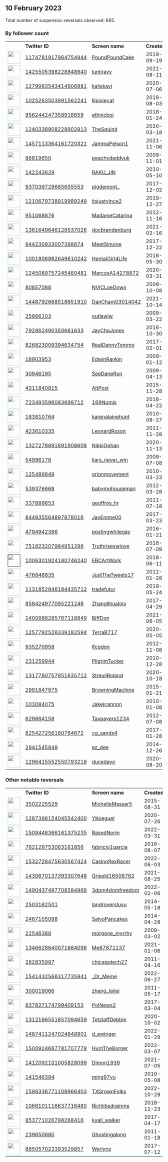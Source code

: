 
## 10 February 2023
Total number of suspension reversals observed: 665.

### By follower count
<table><tr><th></th><th align="left">Twitter ID</th><th align="left">Screen name</th>
<th align="left">Created</th><th align="left">Status</th><th align="left">Suspended</th><th align="left">Followers</th>
<tr><td><a href="https://pbs.twimg.com/profile_images/1268691638785847297/aQXld778_normal.jpg"><img src="https://pbs.twimg.com/profile_images/1268691638785847297/aQXld778_normal.jpg" width="40px" height="40px" align="center"/></a></td><td><a href="https://twitter.com/intent/user?user_id=1174781917964754944">1174781917964754944</a></td><td><a href="https://twitter.com/PoundPoundCake">PoundPoundCake</a></td><td>2019-09-19</td><td align="center"></td><td>2023-02-06</td><td>197490</td></tr>
<tr><td><a href="https://pbs.twimg.com/profile_images/1597774373691174913/7oBX4706_normal.jpg"><img src="https://pbs.twimg.com/profile_images/1597774373691174913/7oBX4706_normal.jpg" width="40px" height="40px" align="center"/></a></td><td><a href="https://twitter.com/intent/user?user_id=1425505398228848640">1425505398228848640</a></td><td><a href="https://twitter.com/lumirayy">lumirayy</a></td><td>2021-08-11</td><td align="center"></td><td>2023-02-06</td><td>151043</td></tr>
<tr><td><a href="https://pbs.twimg.com/profile_images/1643442850649243648/jRbQw9pY_normal.jpg"><img src="https://pbs.twimg.com/profile_images/1643442850649243648/jRbQw9pY_normal.jpg" width="40px" height="40px" align="center"/></a></td><td><a href="https://twitter.com/intent/user?user_id=1279983543414906881">1279983543414906881</a></td><td><a href="https://twitter.com/kalixkavi">kalixkavi</a></td><td>2020-07-06</td><td align="center"></td><td>2023-02-05</td><td>145698</td></tr>
<tr><td><a href="https://pbs.twimg.com/profile_images/1620630966019538944/kJnQEyNO_normal.jpg"><img src="https://pbs.twimg.com/profile_images/1620630966019538944/kJnQEyNO_normal.jpg" width="40px" height="40px" align="center"/></a></td><td><a href="https://twitter.com/intent/user?user_id=1025263503991562241">1025263503991562241</a></td><td><a href="https://twitter.com/lilpixiecat">lilpixiecat</a></td><td>2018-08-03</td><td align="center"></td><td></td><td>61413</td></tr>
<tr><td><a href="https://pbs.twimg.com/profile_images/1376227385843060743/OySf24ZZ_normal.jpg"><img src="https://pbs.twimg.com/profile_images/1376227385843060743/OySf24ZZ_normal.jpg" width="40px" height="40px" align="center"/></a></td><td><a href="https://twitter.com/intent/user?user_id=956244247358918659">956244247358918659</a></td><td><a href="https://twitter.com/ethnicboi">ethnicboi</a></td><td>2018-01-24</td><td align="center"></td><td></td><td>45007</td></tr>
<tr><td><a href="https://pbs.twimg.com/profile_images/1315210443766423558/Do21Moo2_normal.jpg"><img src="https://pbs.twimg.com/profile_images/1315210443766423558/Do21Moo2_normal.jpg" width="40px" height="40px" align="center"/></a></td><td><a href="https://twitter.com/intent/user?user_id=1240338908228902913">1240338908228902913</a></td><td><a href="https://twitter.com/TheSquind">TheSquind</a></td><td>2020-03-18</td><td align="center"></td><td></td><td>44578</td></tr>
<tr><td><a href="https://pbs.twimg.com/profile_images/1579086723967250433/aj2IS4BQ_normal.jpg"><img src="https://pbs.twimg.com/profile_images/1579086723967250433/aj2IS4BQ_normal.jpg" width="40px" height="40px" align="center"/></a></td><td><a href="https://twitter.com/intent/user?user_id=1457113364161720321">1457113364161720321</a></td><td><a href="https://twitter.com/JammaPelson1">JammaPelson1</a></td><td>2021-11-06</td><td align="center"></td><td>2022-10-26</td><td>41087</td></tr>
<tr><td><a href="https://pbs.twimg.com/profile_images/1624203215183937542/pMB6-j3J_normal.jpg"><img src="https://pbs.twimg.com/profile_images/1624203215183937542/pMB6-j3J_normal.jpg" width="40px" height="40px" align="center"/></a></td><td><a href="https://twitter.com/intent/user?user_id=86819650">86819650</a></td><td><a href="https://twitter.com/peachydaddyuk">peachydaddyuk</a></td><td>2009-11-01</td><td align="center">👋</td><td>2022-08-29</td><td>33184</td></tr>
<tr><td><a href="https://pbs.twimg.com/profile_images/1645318196898189312/oRwS3tsF_normal.jpg"><img src="https://pbs.twimg.com/profile_images/1645318196898189312/oRwS3tsF_normal.jpg" width="40px" height="40px" align="center"/></a></td><td><a href="https://twitter.com/intent/user?user_id=142243629">142243629</a></td><td><a href="https://twitter.com/RAKU_JIN">RAKU_JIN</a></td><td>2010-05-10</td><td align="center"></td><td>2022-12-16</td><td>31532</td></tr>
<tr><td><a href="https://pbs.twimg.com/profile_images/1360880893309706240/0ydS46ET_normal.jpg"><img src="https://pbs.twimg.com/profile_images/1360880893309706240/0ydS46ET_normal.jpg" width="40px" height="40px" align="center"/></a></td><td><a href="https://twitter.com/intent/user?user_id=937039729685655553">937039729685655553</a></td><td><a href="https://twitter.com/pigdemont_">pigdemont_</a></td><td>2017-12-02</td><td align="center"></td><td></td><td>30852</td></tr>
<tr><td><a href="https://pbs.twimg.com/profile_images/1622393969610039296/rdfODBok_normal.jpg"><img src="https://pbs.twimg.com/profile_images/1622393969610039296/rdfODBok_normal.jpg" width="40px" height="40px" align="center"/></a></td><td><a href="https://twitter.com/intent/user?user_id=1210679738919989249">1210679738919989249</a></td><td><a href="https://twitter.com/itsjustvince2">itsjustvince2</a></td><td>2019-12-27</td><td align="center"></td><td></td><td>30633</td></tr>
<tr><td><a href="https://pbs.twimg.com/profile_images/2855225120/82946b3aa413839478503cba27ede250_normal.jpeg"><img src="https://pbs.twimg.com/profile_images/2855225120/82946b3aa413839478503cba27ede250_normal.jpeg" width="40px" height="40px" align="center"/></a></td><td><a href="https://twitter.com/intent/user?user_id=951068876">951068876</a></td><td><a href="https://twitter.com/MadameCatarina">MadameCatarina</a></td><td>2012-11-16</td><td align="center"></td><td>2023-02-05</td><td>28888</td></tr>
<tr><td><a href="https://pbs.twimg.com/profile_images/1361650018663473152/_wtowFVQ_normal.jpg"><img src="https://pbs.twimg.com/profile_images/1361650018663473152/_wtowFVQ_normal.jpg" width="40px" height="40px" align="center"/></a></td><td><a href="https://twitter.com/intent/user?user_id=1361649646129537026">1361649646129537026</a></td><td><a href="https://twitter.com/docbrandenburg">docbrandenburg</a></td><td>2021-02-16</td><td align="center"></td><td></td><td>28661</td></tr>
<tr><td><a href="https://pbs.twimg.com/profile_images/1616659494179688449/A9PIS4Ov_normal.jpg"><img src="https://pbs.twimg.com/profile_images/1616659494179688449/A9PIS4Ov_normal.jpg" width="40px" height="40px" align="center"/></a></td><td><a href="https://twitter.com/intent/user?user_id=944230933007388674">944230933007388674</a></td><td><a href="https://twitter.com/MeetSimone">MeetSimone</a></td><td>2017-12-22</td><td align="center"></td><td></td><td>25869</td></tr>
<tr><td><a href="https://pbs.twimg.com/profile_images/1623257524903215104/qVRCYxwR_normal.jpg"><img src="https://pbs.twimg.com/profile_images/1623257524903215104/qVRCYxwR_normal.jpg" width="40px" height="40px" align="center"/></a></td><td><a href="https://twitter.com/intent/user?user_id=1001806982649610242">1001806982649610242</a></td><td><a href="https://twitter.com/HentaiGirl4Life">HentaiGirl4Life</a></td><td>2018-05-30</td><td align="center"></td><td></td><td>23870</td></tr>
<tr><td><a href="https://pbs.twimg.com/profile_images/1245090825643712516/_hVzr1YV_normal.jpg"><img src="https://pbs.twimg.com/profile_images/1245090825643712516/_hVzr1YV_normal.jpg" width="40px" height="40px" align="center"/></a></td><td><a href="https://twitter.com/intent/user?user_id=1245089757245460481">1245089757245460481</a></td><td><a href="https://twitter.com/MarcosA14278872">MarcosA14278872</a></td><td>2020-03-31</td><td align="center"></td><td>2022-07-26</td><td>23863</td></tr>
<tr><td><a href="https://pbs.twimg.com/profile_images/1908366467/nvic_LOGO_normal.jpg"><img src="https://pbs.twimg.com/profile_images/1908366467/nvic_LOGO_normal.jpg" width="40px" height="40px" align="center"/></a></td><td><a href="https://twitter.com/intent/user?user_id=80857088">80857088</a></td><td><a href="https://twitter.com/NVICLoeDown">NVICLoeDown</a></td><td>2009-10-08</td><td align="center"></td><td></td><td>21368</td></tr>
<tr><td><a href="https://pbs.twimg.com/profile_images/1448792928843931648/kRP9rJRj_normal.jpg"><img src="https://pbs.twimg.com/profile_images/1448792928843931648/kRP9rJRj_normal.jpg" width="40px" height="40px" align="center"/></a></td><td><a href="https://twitter.com/intent/user?user_id=1448792688518651910">1448792688518651910</a></td><td><a href="https://twitter.com/DanCham03014042">DanCham03014042</a></td><td>2021-10-14</td><td align="center"></td><td>2022-07-18</td><td>20706</td></tr>
<tr><td><a href="https://pbs.twimg.com/profile_images/1210281549473517569/CZWCtsro_normal.png"><img src="https://pbs.twimg.com/profile_images/1210281549473517569/CZWCtsro_normal.png" width="40px" height="40px" align="center"/></a></td><td><a href="https://twitter.com/intent/user?user_id=25866103">25866103</a></td><td><a href="https://twitter.com/outlawjw">outlawjw</a></td><td>2009-03-22</td><td align="center"></td><td></td><td>20560</td></tr>
<tr><td><a href="https://pbs.twimg.com/profile_images/1642539467293487106/ExzeoC-U_normal.jpg"><img src="https://pbs.twimg.com/profile_images/1642539467293487106/ExzeoC-U_normal.jpg" width="40px" height="40px" align="center"/></a></td><td><a href="https://twitter.com/intent/user?user_id=792862490350661633">792862490350661633</a></td><td><a href="https://twitter.com/JayChpJones">JayChpJones</a></td><td>2016-10-30</td><td align="center"></td><td>2022-07-16</td><td>20490</td></tr>
<tr><td><a href="https://pbs.twimg.com/profile_images/1211062932475392001/xOEURJcR_normal.jpg"><img src="https://pbs.twimg.com/profile_images/1211062932475392001/xOEURJcR_normal.jpg" width="40px" height="40px" align="center"/></a></td><td><a href="https://twitter.com/intent/user?user_id=826823009394634754">826823009394634754</a></td><td><a href="https://twitter.com/RealDannyTommo">RealDannyTommo</a></td><td>2017-02-01</td><td align="center"></td><td></td><td>18980</td></tr>
<tr><td><a href="https://pbs.twimg.com/profile_images/1369340964972691461/ASb2U5sm_normal.jpg"><img src="https://pbs.twimg.com/profile_images/1369340964972691461/ASb2U5sm_normal.jpg" width="40px" height="40px" align="center"/></a></td><td><a href="https://twitter.com/intent/user?user_id=18903953">18903953</a></td><td><a href="https://twitter.com/EdwinRankin">EdwinRankin</a></td><td>2009-01-12</td><td align="center"></td><td></td><td>15725</td></tr>
<tr><td><a href="https://pbs.twimg.com/profile_images/378800000515895581/0573b1504c7ec84c5c2d0e426f2474cd_normal.jpeg"><img src="https://pbs.twimg.com/profile_images/378800000515895581/0573b1504c7ec84c5c2d0e426f2474cd_normal.jpeg" width="40px" height="40px" align="center"/></a></td><td><a href="https://twitter.com/intent/user?user_id=30946195">30946195</a></td><td><a href="https://twitter.com/SeeDaneRun">SeeDaneRun</a></td><td>2009-04-13</td><td align="center"></td><td></td><td>14293</td></tr>
<tr><td><a href="https://pbs.twimg.com/profile_images/1228189843554856960/ALLJRAru_normal.jpg"><img src="https://pbs.twimg.com/profile_images/1228189843554856960/ALLJRAru_normal.jpg" width="40px" height="40px" align="center"/></a></td><td><a href="https://twitter.com/intent/user?user_id=4311840815">4311840815</a></td><td><a href="https://twitter.com/AltPost">AltPost</a></td><td>2015-11-28</td><td align="center"></td><td></td><td>13787</td></tr>
<tr><td><a href="https://pbs.twimg.com/profile_images/1624687716112662533/MBtfe-S4_normal.jpg"><img src="https://pbs.twimg.com/profile_images/1624687716112662533/MBtfe-S4_normal.jpg" width="40px" height="40px" align="center"/></a></td><td><a href="https://twitter.com/intent/user?user_id=723493596083699712">723493596083699712</a></td><td><a href="https://twitter.com/169Nomis">169Nomis</a></td><td>2016-04-22</td><td align="center"></td><td></td><td>13191</td></tr>
<tr><td><a href="https://pbs.twimg.com/profile_images/1378172577361842182/KoIPDDMf_normal.jpg"><img src="https://pbs.twimg.com/profile_images/1378172577361842182/KoIPDDMf_normal.jpg" width="40px" height="40px" align="center"/></a></td><td><a href="https://twitter.com/intent/user?user_id=183810764">183810764</a></td><td><a href="https://twitter.com/karenalainehunt">karenalainehunt</a></td><td>2010-08-27</td><td align="center"></td><td>2022-06-22</td><td>13111</td></tr>
<tr><td><a href="https://pbs.twimg.com/profile_images/504275304081141761/0Gx4z1uj_normal.jpeg"><img src="https://pbs.twimg.com/profile_images/504275304081141761/0Gx4z1uj_normal.jpeg" width="40px" height="40px" align="center"/></a></td><td><a href="https://twitter.com/intent/user?user_id=423610335">423610335</a></td><td><a href="https://twitter.com/LeonardRoxon">LeonardRoxon</a></td><td>2011-11-28</td><td align="center"></td><td>2022-05-18</td><td>12924</td></tr>
<tr><td><a href="https://pbs.twimg.com/profile_images/1542284408794755072/4-1DUvcY_normal.jpg"><img src="https://pbs.twimg.com/profile_images/1542284408794755072/4-1DUvcY_normal.jpg" width="40px" height="40px" align="center"/></a></td><td><a href="https://twitter.com/intent/user?user_id=1327278891891908608">1327278891891908608</a></td><td><a href="https://twitter.com/NikkiOphan">NikkiOphan</a></td><td>2020-11-13</td><td align="center"></td><td>2022-09-09</td><td>12540</td></tr>
<tr><td><a href="https://pbs.twimg.com/profile_images/1043192870608535552/QD7jgZaR_normal.jpg"><img src="https://pbs.twimg.com/profile_images/1043192870608535552/QD7jgZaR_normal.jpg" width="40px" height="40px" align="center"/></a></td><td><a href="https://twitter.com/intent/user?user_id=54996176">54996176</a></td><td><a href="https://twitter.com/liars_never_win">liars_never_win</a></td><td>2009-07-08</td><td align="center"></td><td></td><td>11970</td></tr>
<tr><td><a href="https://pbs.twimg.com/profile_images/1514226876700626952/idgUk7Sz_normal.jpg"><img src="https://pbs.twimg.com/profile_images/1514226876700626952/idgUk7Sz_normal.jpg" width="40px" height="40px" align="center"/></a></td><td><a href="https://twitter.com/intent/user?user_id=125486849">125486849</a></td><td><a href="https://twitter.com/orionmovement">orionmovement</a></td><td>2010-03-23</td><td align="center"></td><td>2022-04-15</td><td>11773</td></tr>
<tr><td><a href="https://pbs.twimg.com/profile_images/1627589221912289282/n_3uTTqZ_normal.jpg"><img src="https://pbs.twimg.com/profile_images/1627589221912289282/n_3uTTqZ_normal.jpg" width="40px" height="40px" align="center"/></a></td><td><a href="https://twitter.com/intent/user?user_id=539376668">539376668</a></td><td><a href="https://twitter.com/babymohouseman">babymohouseman</a></td><td>2012-03-28</td><td align="center"></td><td>2022-03-20</td><td>11745</td></tr>
<tr><td><a href="https://pbs.twimg.com/profile_images/1625211609399365658/YT6YQpMp_normal.jpg"><img src="https://pbs.twimg.com/profile_images/1625211609399365658/YT6YQpMp_normal.jpg" width="40px" height="40px" align="center"/></a></td><td><a href="https://twitter.com/intent/user?user_id=337889653">337889653</a></td><td><a href="https://twitter.com/geoffroy_hr">geoffroy_hr</a></td><td>2011-07-18</td><td align="center"></td><td>2022-08-07</td><td>11548</td></tr>
<tr><td><a href="https://pbs.twimg.com/profile_images/1649599713778503680/XkweelUZ_normal.jpg"><img src="https://pbs.twimg.com/profile_images/1649599713778503680/XkweelUZ_normal.jpg" width="40px" height="40px" align="center"/></a></td><td><a href="https://twitter.com/intent/user?user_id=844935564897878016">844935564897878016</a></td><td><a href="https://twitter.com/JayEmme00">JayEmme00</a></td><td>2017-03-23</td><td align="center"></td><td>2023-01-30</td><td>11190</td></tr>
<tr><td><a href="https://pbs.twimg.com/profile_images/1561550152585838593/Oc5SEZWm_normal.jpg"><img src="https://pbs.twimg.com/profile_images/1561550152585838593/Oc5SEZWm_normal.jpg" width="40px" height="40px" align="center"/></a></td><td><a href="https://twitter.com/intent/user?user_id=4794942396">4794942396</a></td><td><a href="https://twitter.com/postingwhilegay">postingwhilegay</a></td><td>2016-01-21</td><td align="center">🔒</td><td>2022-11-22</td><td>10487</td></tr>
<tr><td><a href="https://pbs.twimg.com/profile_images/774785979957862400/B55mR04P_normal.jpg"><img src="https://pbs.twimg.com/profile_images/774785979957862400/B55mR04P_normal.jpg" width="40px" height="40px" align="center"/></a></td><td><a href="https://twitter.com/intent/user?user_id=751823207984951296">751823207984951296</a></td><td><a href="https://twitter.com/Truthriseswlove">Truthriseswlove</a></td><td>2016-07-09</td><td align="center"></td><td></td><td>10365</td></tr>
<tr><td><a href=""><img src="" width="40px" height="40px" align="center"/></a></td><td><a href="https://twitter.com/intent/user?user_id=1006301924180746240">1006301924180746240</a></td><td><a href="https://twitter.com/EBCArtWork">EBCArtWork</a></td><td>2018-06-11</td><td align="center"></td><td></td><td>10315</td></tr>
<tr><td><a href="https://pbs.twimg.com/profile_images/1634321070818750465/cl3CcjKH_normal.jpg"><img src="https://pbs.twimg.com/profile_images/1634321070818750465/cl3CcjKH_normal.jpg" width="40px" height="40px" align="center"/></a></td><td><a href="https://twitter.com/intent/user?user_id=476848835">476848835</a></td><td><a href="https://twitter.com/JustTheTweets17">JustTheTweets17</a></td><td>2012-01-28</td><td align="center"></td><td>2022-04-29</td><td>10237</td></tr>
<tr><td><a href="https://pbs.twimg.com/profile_images/1441050418163773442/e3rIKxid_normal.jpg"><img src="https://pbs.twimg.com/profile_images/1441050418163773442/e3rIKxid_normal.jpg" width="40px" height="40px" align="center"/></a></td><td><a href="https://twitter.com/intent/user?user_id=1131852846184435712">1131852846184435712</a></td><td><a href="https://twitter.com/tradefutur">tradefutur</a></td><td>2019-05-24</td><td align="center"></td><td>2022-03-19</td><td>10229</td></tr>
<tr><td><a href="https://pbs.twimg.com/profile_images/1330748608094736389/nO55yjHl_normal.jpg"><img src="https://pbs.twimg.com/profile_images/1330748608094736389/nO55yjHl_normal.jpg" width="40px" height="40px" align="center"/></a></td><td><a href="https://twitter.com/intent/user?user_id=858424977095221248">858424977095221248</a></td><td><a href="https://twitter.com/Zhanglihualois">Zhanglihualois</a></td><td>2017-04-29</td><td align="center"></td><td>2023-01-18</td><td>10082</td></tr>
<tr><td><a href="https://pbs.twimg.com/profile_images/1651754982125740033/W4AuCOK8_normal.jpg"><img src="https://pbs.twimg.com/profile_images/1651754982125740033/W4AuCOK8_normal.jpg" width="40px" height="40px" align="center"/></a></td><td><a href="https://twitter.com/intent/user?user_id=1400986285767118849">1400986285767118849</a></td><td><a href="https://twitter.com/BiffDon">BiffDon</a></td><td>2021-06-05</td><td align="center"></td><td>2022-08-20</td><td>9337</td></tr>
<tr><td><a href="https://pbs.twimg.com/profile_images/1532550817517031424/LZi0rCvn_normal.jpg"><img src="https://pbs.twimg.com/profile_images/1532550817517031424/LZi0rCvn_normal.jpg" width="40px" height="40px" align="center"/></a></td><td><a href="https://twitter.com/intent/user?user_id=1257792526339182594">1257792526339182594</a></td><td><a href="https://twitter.com/TerraB717">TerraB717</a></td><td>2020-05-05</td><td align="center">🔒</td><td>2022-07-17</td><td>8957</td></tr>
<tr><td><a href="https://pbs.twimg.com/profile_images/1620044814338211840/D2owInoH_normal.jpg"><img src="https://pbs.twimg.com/profile_images/1620044814338211840/D2owInoH_normal.jpg" width="40px" height="40px" align="center"/></a></td><td><a href="https://twitter.com/intent/user?user_id=935270958">935270958</a></td><td><a href="https://twitter.com/lfcgdon">lfcgdon</a></td><td>2012-11-08</td><td align="center"></td><td></td><td>8875</td></tr>
<tr><td><a href="https://pbs.twimg.com/profile_images/1146014546009743360/2Q9XlfgH_normal.jpg"><img src="https://pbs.twimg.com/profile_images/1146014546009743360/2Q9XlfgH_normal.jpg" width="40px" height="40px" align="center"/></a></td><td><a href="https://twitter.com/intent/user?user_id=231259944">231259944</a></td><td><a href="https://twitter.com/PilgrimTucker">PilgrimTucker</a></td><td>2010-12-28</td><td align="center"></td><td></td><td>8512</td></tr>
<tr><td><a href="https://pbs.twimg.com/profile_images/1338399281405976578/wJ7U2WtG_normal.jpg"><img src="https://pbs.twimg.com/profile_images/1338399281405976578/wJ7U2WtG_normal.jpg" width="40px" height="40px" align="center"/></a></td><td><a href="https://twitter.com/intent/user?user_id=1317780757851635712">1317780757851635712</a></td><td><a href="https://twitter.com/StreuliRoland">StreuliRoland</a></td><td>2020-10-18</td><td align="center"></td><td></td><td>8405</td></tr>
<tr><td><a href="https://pbs.twimg.com/profile_images/759150772705566721/leiHPGz8_normal.jpg"><img src="https://pbs.twimg.com/profile_images/759150772705566721/leiHPGz8_normal.jpg" width="40px" height="40px" align="center"/></a></td><td><a href="https://twitter.com/intent/user?user_id=2991847975">2991847975</a></td><td><a href="https://twitter.com/BrowningMachine">BrowningMachine</a></td><td>2015-01-21</td><td align="center"></td><td>2022-07-16</td><td>7977</td></tr>
<tr><td><a href="https://pbs.twimg.com/profile_images/1439261084372766724/CnzJdShD_normal.jpg"><img src="https://pbs.twimg.com/profile_images/1439261084372766724/CnzJdShD_normal.jpg" width="40px" height="40px" align="center"/></a></td><td><a href="https://twitter.com/intent/user?user_id=103084075">103084075</a></td><td><a href="https://twitter.com/Jakejcannon">Jakejcannon</a></td><td>2010-01-08</td><td align="center"></td><td>2022-06-05</td><td>7741</td></tr>
<tr><td><a href="https://pbs.twimg.com/profile_images/759201648942153728/PH0E3qGW_normal.jpg"><img src="https://pbs.twimg.com/profile_images/759201648942153728/PH0E3qGW_normal.jpg" width="40px" height="40px" align="center"/></a></td><td><a href="https://twitter.com/intent/user?user_id=629884158">629884158</a></td><td><a href="https://twitter.com/Taxpayers1234">Taxpayers1234</a></td><td>2012-07-08</td><td align="center"></td><td>2022-08-24</td><td>7412</td></tr>
<tr><td><a href="https://pbs.twimg.com/profile_images/1634591876379742208/ze8hJrOS_normal.jpg"><img src="https://pbs.twimg.com/profile_images/1634591876379742208/ze8hJrOS_normal.jpg" width="40px" height="40px" align="center"/></a></td><td><a href="https://twitter.com/intent/user?user_id=825427256180764672">825427256180764672</a></td><td><a href="https://twitter.com/cg_sands4">cg_sands4</a></td><td>2017-01-28</td><td align="center"></td><td>2022-11-27</td><td>7348</td></tr>
<tr><td><a href="https://pbs.twimg.com/profile_images/1469032069259014145/bZIQ1h-G_normal.jpg"><img src="https://pbs.twimg.com/profile_images/1469032069259014145/bZIQ1h-G_normal.jpg" width="40px" height="40px" align="center"/></a></td><td><a href="https://twitter.com/intent/user?user_id=2941545849">2941545849</a></td><td><a href="https://twitter.com/ez_dee">ez_dee</a></td><td>2014-12-26</td><td align="center"></td><td>2022-08-21</td><td>6710</td></tr>
<tr><td><a href="https://pbs.twimg.com/profile_images/1641928822143733761/YGO09FWk_normal.jpg"><img src="https://pbs.twimg.com/profile_images/1641928822143733761/YGO09FWk_normal.jpg" width="40px" height="40px" align="center"/></a></td><td><a href="https://twitter.com/intent/user?user_id=1296415552550793218">1296415552550793218</a></td><td><a href="https://twitter.com/ducedayo">ducedayo</a></td><td>2020-08-20</td><td align="center"></td><td>2023-02-03</td><td>6692</td></tr>
</table>

### Other notable reversals
<table><tr><th></th><th align="left">Twitter ID</th><th align="left">Screen name</th>
<th align="left">Created</th><th align="left">Status</th><th align="left">Suspended</th><th align="left">Followers</th>
<tr><td><a href="https://pbs.twimg.com/profile_images/1624840905571147782/Af3xYuA8_normal.jpg"><img src="https://pbs.twimg.com/profile_images/1624840905571147782/Af3xYuA8_normal.jpg" width="40px" height="40px" align="center"/></a></td><td><a href="https://twitter.com/intent/user?user_id=3502225529">3502225529</a></td><td><a href="https://twitter.com/MichelleMassar5">MichelleMassar5</a></td><td>2015-08-31</td><td align="center"></td><td>2022-11-28</td><td>2397</td></tr>
<tr><td><a href="https://pbs.twimg.com/profile_images/1477918875446611968/gW6-vZRa_normal.jpg"><img src="https://pbs.twimg.com/profile_images/1477918875446611968/gW6-vZRa_normal.jpg" width="40px" height="40px" align="center"/></a></td><td><a href="https://twitter.com/intent/user?user_id=1287396154045542400">1287396154045542400</a></td><td><a href="https://twitter.com/YKoeguel">YKoeguel</a></td><td>2020-07-26</td><td align="center"></td><td>2023-01-26</td><td>829</td></tr>
<tr><td><a href="https://pbs.twimg.com/profile_images/1509448778469756931/xW8UrG4d_normal.jpg"><img src="https://pbs.twimg.com/profile_images/1509448778469756931/xW8UrG4d_normal.jpg" width="40px" height="40px" align="center"/></a></td><td><a href="https://twitter.com/intent/user?user_id=1509448366161375235">1509448366161375235</a></td><td><a href="https://twitter.com/BasedNorm">BasedNorm</a></td><td>2022-03-31</td><td align="center"></td><td>2023-01-22</td><td>555</td></tr>
<tr><td><a href="https://pbs.twimg.com/profile_images/1552860609359880192/tDa9rxkA_normal.jpg"><img src="https://pbs.twimg.com/profile_images/1552860609359880192/tDa9rxkA_normal.jpg" width="40px" height="40px" align="center"/></a></td><td><a href="https://twitter.com/intent/user?user_id=762129753063161856">762129753063161856</a></td><td><a href="https://twitter.com/fabricio1garcia">fabricio1garcia</a></td><td>2016-08-07</td><td align="center"></td><td>2022-11-28</td><td>165</td></tr>
<tr><td><a href="https://pbs.twimg.com/profile_images/1569657557219672065/Oh7cXo09_normal.jpg"><img src="https://pbs.twimg.com/profile_images/1569657557219672065/Oh7cXo09_normal.jpg" width="40px" height="40px" align="center"/></a></td><td><a href="https://twitter.com/intent/user?user_id=1532728475630567424">1532728475630567424</a></td><td><a href="https://twitter.com/CasinoRexRacer">CasinoRexRacer</a></td><td>2022-06-03</td><td align="center"></td><td>2022-10-15</td><td>116</td></tr>
<tr><td><a href="https://pbs.twimg.com/profile_images/1451980989937377281/y8GSyFbB_normal.jpg"><img src="https://pbs.twimg.com/profile_images/1451980989937377281/y8GSyFbB_normal.jpg" width="40px" height="40px" align="center"/></a></td><td><a href="https://twitter.com/intent/user?user_id=1430670137393307648">1430670137393307648</a></td><td><a href="https://twitter.com/Griseld16508762">Griseld16508762</a></td><td>2021-08-25</td><td align="center"></td><td>2022-12-20</td><td>418</td></tr>
<tr><td><a href="https://pbs.twimg.com/profile_images/1506478038242013189/xdjwcnMb_normal.jpg"><img src="https://pbs.twimg.com/profile_images/1506478038242013189/xdjwcnMb_normal.jpg" width="40px" height="40px" align="center"/></a></td><td><a href="https://twitter.com/intent/user?user_id=1490437497708584968">1490437497708584968</a></td><td><a href="https://twitter.com/3dom4domfreedom">3dom4domfreedom</a></td><td>2022-02-06</td><td align="center"></td><td>2022-12-12</td><td>5355</td></tr>
<tr><td><a href="https://pbs.twimg.com/profile_images/1238684091719069696/V6rXx7sO_normal.jpg"><img src="https://pbs.twimg.com/profile_images/1238684091719069696/V6rXx7sO_normal.jpg" width="40px" height="40px" align="center"/></a></td><td><a href="https://twitter.com/intent/user?user_id=2503162501">2503162501</a></td><td><a href="https://twitter.com/landroversluvu">landroversluvu</a></td><td>2014-05-18</td><td align="center"></td><td>2022-12-15</td><td>423</td></tr>
<tr><td><a href="https://pbs.twimg.com/profile_images/1629592281878593537/vYrnEIHS_normal.jpg"><img src="https://pbs.twimg.com/profile_images/1629592281878593537/vYrnEIHS_normal.jpg" width="40px" height="40px" align="center"/></a></td><td><a href="https://twitter.com/intent/user?user_id=2467105098">2467105098</a></td><td><a href="https://twitter.com/SalvoPancakes">SalvoPancakes</a></td><td>2014-04-28</td><td align="center"></td><td>2022-10-22</td><td>4689</td></tr>
<tr><td><a href="https://pbs.twimg.com/profile_images/1599245573848268800/H8Pxz2BX_normal.jpg"><img src="https://pbs.twimg.com/profile_images/1599245573848268800/H8Pxz2BX_normal.jpg" width="40px" height="40px" align="center"/></a></td><td><a href="https://twitter.com/intent/user?user_id=22546388">22546388</a></td><td><a href="https://twitter.com/morgone_myrrhy">morgone_myrrhy</a></td><td>2009-03-02</td><td align="center">🔒</td><td>2022-12-17</td><td>124</td></tr>
<tr><td><a href="https://pbs.twimg.com/profile_images/1534272664289804295/dpgsjsGC_normal.jpg"><img src="https://pbs.twimg.com/profile_images/1534272664289804295/dpgsjsGC_normal.jpg" width="40px" height="40px" align="center"/></a></td><td><a href="https://twitter.com/intent/user?user_id=1346628640071684096">1346628640071684096</a></td><td><a href="https://twitter.com/Me67871137">Me67871137</a></td><td>2021-01-06</td><td align="center"></td><td>2022-12-30</td><td>1431</td></tr>
<tr><td><a href="https://pbs.twimg.com/profile_images/1286158708876222465/yA-WagXY_normal.jpg"><img src="https://pbs.twimg.com/profile_images/1286158708876222465/yA-WagXY_normal.jpg" width="40px" height="40px" align="center"/></a></td><td><a href="https://twitter.com/intent/user?user_id=282835997">282835997</a></td><td><a href="https://twitter.com/chicagotech27">chicagotech27</a></td><td>2011-04-16</td><td align="center"></td><td>2023-01-06</td><td>242</td></tr>
<tr><td><a href="https://pbs.twimg.com/profile_images/1541437830471290883/www4uOxx_normal.jpg"><img src="https://pbs.twimg.com/profile_images/1541437830471290883/www4uOxx_normal.jpg" width="40px" height="40px" align="center"/></a></td><td><a href="https://twitter.com/intent/user?user_id=1541432566317735941">1541432566317735941</a></td><td><a href="https://twitter.com/_Dr_Meme">_Dr_Meme</a></td><td>2022-06-27</td><td align="center"></td><td>2023-01-23</td><td>21</td></tr>
<tr><td><a href="https://pbs.twimg.com/profile_images/481001408464838657/uSzovh10_normal.jpeg"><img src="https://pbs.twimg.com/profile_images/481001408464838657/uSzovh10_normal.jpeg" width="40px" height="40px" align="center"/></a></td><td><a href="https://twitter.com/intent/user?user_id=300019066">300019066</a></td><td><a href="https://twitter.com/zhang_leilei">zhang_leilei</a></td><td>2011-05-17</td><td align="center"></td><td>2023-01-31</td><td>441</td></tr>
<tr><td><a href="https://pbs.twimg.com/profile_images/1026214684649811968/0w795SJl_normal.jpg"><img src="https://pbs.twimg.com/profile_images/1026214684649811968/0w795SJl_normal.jpg" width="40px" height="40px" align="center"/></a></td><td><a href="https://twitter.com/intent/user?user_id=837827174799409153">837827174799409153</a></td><td><a href="https://twitter.com/PoINews2">PoINews2</a></td><td>2017-03-04</td><td align="center"></td><td>2022-11-30</td><td>1726</td></tr>
<tr><td><a href="https://pbs.twimg.com/profile_images/1312216498954530818/rUA_5RON_normal.jpg"><img src="https://pbs.twimg.com/profile_images/1312216498954530818/rUA_5RON_normal.jpg" width="40px" height="40px" align="center"/></a></td><td><a href="https://twitter.com/intent/user?user_id=1312166551857094659">1312166551857094659</a></td><td><a href="https://twitter.com/TetzlaffDebbie">TetzlaffDebbie</a></td><td>2020-10-02</td><td align="center"></td><td>2022-07-22</td><td>2325</td></tr>
<tr><td><a href="https://pbs.twimg.com/profile_images/1519816165622796295/NZM5k1yV_normal.jpg"><img src="https://pbs.twimg.com/profile_images/1519816165622796295/NZM5k1yV_normal.jpg" width="40px" height="40px" align="center"/></a></td><td><a href="https://twitter.com/intent/user?user_id=1487411247024848901">1487411247024848901</a></td><td><a href="https://twitter.com/d_ewinger">d_ewinger</a></td><td>2022-01-29</td><td align="center"></td><td>2022-12-16</td><td>4118</td></tr>
<tr><td><a href="https://pbs.twimg.com/profile_images/1500995428770267138/IrdYN_5V_normal.jpg"><img src="https://pbs.twimg.com/profile_images/1500995428770267138/IrdYN_5V_normal.jpg" width="40px" height="40px" align="center"/></a></td><td><a href="https://twitter.com/intent/user?user_id=1500924687781707778">1500924687781707778</a></td><td><a href="https://twitter.com/HuntTheBorger">HuntTheBorger</a></td><td>2022-03-07</td><td align="center"></td><td>2023-01-01</td><td>16</td></tr>
<tr><td><a href="https://pbs.twimg.com/profile_images/1599427059868176385/emXq5jUE_normal.jpg"><img src="https://pbs.twimg.com/profile_images/1599427059868176385/emXq5jUE_normal.jpg" width="40px" height="40px" align="center"/></a></td><td><a href="https://twitter.com/intent/user?user_id=1412092101005828099">1412092101005828099</a></td><td><a href="https://twitter.com/Dimon1939">Dimon1939</a></td><td>2021-07-05</td><td align="center">🔒</td><td>2022-12-26</td><td>1009</td></tr>
<tr><td><a href="https://pbs.twimg.com/profile_images/1651993561137831942/4qL50_5S_normal.jpg"><img src="https://pbs.twimg.com/profile_images/1651993561137831942/4qL50_5S_normal.jpg" width="40px" height="40px" align="center"/></a></td><td><a href="https://twitter.com/intent/user?user_id=141546394">141546394</a></td><td><a href="https://twitter.com/ming97yu">ming97yu</a></td><td>2010-05-08</td><td align="center">🔒</td><td>2023-02-02</td><td>515</td></tr>
<tr><td><a href="https://pbs.twimg.com/profile_images/1628211110292627457/Mv3AfDy0_normal.jpg"><img src="https://pbs.twimg.com/profile_images/1628211110292627457/Mv3AfDy0_normal.jpg" width="40px" height="40px" align="center"/></a></td><td><a href="https://twitter.com/intent/user?user_id=1586336771108966403">1586336771108966403</a></td><td><a href="https://twitter.com/TXGrownFolks">TXGrownFolks</a></td><td>2022-10-29</td><td align="center"></td><td>2022-12-25</td><td>8</td></tr>
<tr><td><a href="https://pbs.twimg.com/profile_images/1429222247869435907/1CvDV1Nb_normal.jpg"><img src="https://pbs.twimg.com/profile_images/1429222247869435907/1CvDV1Nb_normal.jpg" width="40px" height="40px" align="center"/></a></td><td><a href="https://twitter.com/intent/user?user_id=1066101116637716480">1066101116637716480</a></td><td><a href="https://twitter.com/Richlibsdrainme">Richlibsdrainme</a></td><td>2018-11-23</td><td align="center"></td><td>2023-01-25</td><td>1942</td></tr>
<tr><td><a href="https://pbs.twimg.com/profile_images/1579363969508073472/NppIypY1_normal.jpg"><img src="https://pbs.twimg.com/profile_images/1579363969508073472/NppIypY1_normal.jpg" width="40px" height="40px" align="center"/></a></td><td><a href="https://twitter.com/intent/user?user_id=853771026798268416">853771026798268416</a></td><td><a href="https://twitter.com/kyall_walker">kyall_walker</a></td><td>2017-04-17</td><td align="center"></td><td>2023-02-04</td><td>1487</td></tr>
<tr><td><a href="https://pbs.twimg.com/profile_images/1456349300942848009/QHUHt_BH_normal.jpg"><img src="https://pbs.twimg.com/profile_images/1456349300942848009/QHUHt_BH_normal.jpg" width="40px" height="40px" align="center"/></a></td><td><a href="https://twitter.com/intent/user?user_id=239650680">239650680</a></td><td><a href="https://twitter.com/Ghostingalong">Ghostingalong</a></td><td>2011-01-18</td><td align="center"></td><td>2022-11-25</td><td>72</td></tr>
<tr><td><a href="https://pbs.twimg.com/profile_images/1518780676178608128/lxzPc-su_normal.jpg"><img src="https://pbs.twimg.com/profile_images/1518780676178608128/lxzPc-su_normal.jpg" width="40px" height="40px" align="center"/></a></td><td><a href="https://twitter.com/intent/user?user_id=885057023393529857">885057023393529857</a></td><td><a href="https://twitter.com/Werlynz">Werlynz</a></td><td>2017-07-12</td><td align="center"></td><td>2022-05-22</td><td>905</td></tr>
</table>
